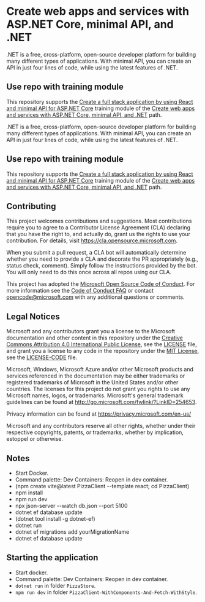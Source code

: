 # Create web apps and services with ASP.NET Core, minimal API, and .NET

.NET is a free, cross-platform, open-source developer platform for building many different types of applications. With minimal API, you can create an API in just four lines of code, while using the latest features of .NET.

## Use repo with training module

This repository supports the [Create a full stack application by using React and minimal API for ASP.NET Core](https://learn.microsoft.com/training/modules/build-web-api-minimal-spa/) training module of the [Create web apps and services with ASP.NET Core, minimal API, and .NET](https://learn.microsoft.com/en-us/training/paths/aspnet-core-minimal-api/) path.

.NET is a free, cross-platform, open-source developer platform for building many different types of applications. With minimal API, you can create an API in just four lines of code, while using the latest features of .NET.

## Use repo with training module

This repository supports the [Create a full stack application by using React and minimal API for ASP.NET Core](https://learn.microsoft.com/training/modules/build-web-api-minimal-spa/) training module of the [Create web apps and services with ASP.NET Core, minimal API, and .NET](https://learn.microsoft.com/en-us/training/paths/aspnet-core-minimal-api/) path.

## Contributing

This project welcomes contributions and suggestions.  Most contributions require you to agree to a
Contributor License Agreement (CLA) declaring that you have the right to, and actually do, grant us
the rights to use your contribution. For details, visit https://cla.opensource.microsoft.com.

When you submit a pull request, a CLA bot will automatically determine whether you need to provide
a CLA and decorate the PR appropriately (e.g., status check, comment). Simply follow the instructions
provided by the bot. You will only need to do this once across all repos using our CLA.

This project has adopted the [Microsoft Open Source Code of Conduct](https://opensource.microsoft.com/codeofconduct/).
For more information see the [Code of Conduct FAQ](https://opensource.microsoft.com/codeofconduct/faq/) or
contact [opencode@microsoft.com](mailto:opencode@microsoft.com) with any additional questions or comments.

## Legal Notices

Microsoft and any contributors grant you a license to the Microsoft documentation and other content
in this repository under the [Creative Commons Attribution 4.0 International Public License](https://creativecommons.org/licenses/by/4.0/legalcode),
see the [LICENSE](LICENSE) file, and grant you a license to any code in the repository under the [MIT License](https://opensource.org/licenses/MIT), see the
[LICENSE-CODE](LICENSE-CODE) file.

Microsoft, Windows, Microsoft Azure and/or other Microsoft products and services referenced in the documentation
may be either trademarks or registered trademarks of Microsoft in the United States and/or other countries.
The licenses for this project do not grant you rights to use any Microsoft names, logos, or trademarks.
Microsoft's general trademark guidelines can be found at http://go.microsoft.com/fwlink/?LinkID=254653.

Privacy information can be found at https://privacy.microsoft.com/en-us/

Microsoft and any contributors reserve all other rights, whether under their respective copyrights, patents,
or trademarks, whether by implication, estoppel or otherwise.

## Notes
 - Start Docker.
 - Command palette: Dev Containers: Reopen in dev container.
 - (npm create vite@latest PizzaClient --template react; cd PizzaClient)
 - npm install
 - npm run dev
 - npx json-server --watch db.json --port 5100
 - dotnet ef database update
 - (dotnet tool install -g dotnet-ef)
 - dotnet run
 - dotnet ef migrations add yourMigrationName
 - dotnet ef database update

## Starting the application
 - Start docker.
 - Command palette: Dev Containers: Reopen in dev container.
 - `dotnet run` in folder `PizzaStore`.
 - `npm run dev` in folder `PizzaClient-WithComponents-And-Fetch-WithStyle`.